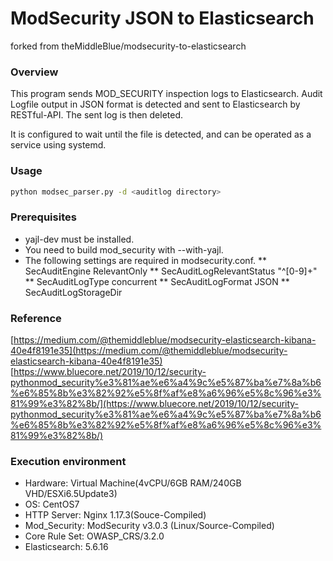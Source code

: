 # ModSecurity JSON to Elasticsearch
forked from theMiddleBlue/modsecurity-to-elasticsearch

### Overview
This program sends MOD_SECURITY inspection logs to Elasticsearch.
Audit Logfile output in JSON format is detected and sent to Elasticsearch by RESTful-API.
The sent log is then deleted.

It is configured to wait until the file is detected, and can be operated as a service using systemd.

### Usage
```bash
python modsec_parser.py -d <auditlog directory>
```

### Prerequisites 
* yajl-dev must be installed.
* You need to build mod_security with --with-yajl.
* The following settings are required in modsecurity.conf.
** SecAuditEngine RelevantOnly
** SecAuditLogRelevantStatus "^[0-9]+"
** SecAuditLogType concurrent
** SecAuditLogFormat JSON
** SecAuditLogStorageDir <auditlog directory>

### Reference
[https://medium.com/@themiddleblue/modsecurity-elasticsearch-kibana-40e4f8191e35](https://medium.com/@themiddleblue/modsecurity-elasticsearch-kibana-40e4f8191e35)
[https://www.bluecore.net/2019/10/12/security-pythonmod_security%e3%81%ae%e6%a4%9c%e5%87%ba%e7%8a%b6%e6%85%8b%e3%82%92%e5%8f%af%e8%a6%96%e5%8c%96%e3%81%99%e3%82%8b/](https://www.bluecore.net/2019/10/12/security-pythonmod_security%e3%81%ae%e6%a4%9c%e5%87%ba%e7%8a%b6%e6%85%8b%e3%82%92%e5%8f%af%e8%a6%96%e5%8c%96%e3%81%99%e3%82%8b/)

### Execution environment
* Hardware: Virtual Machine(4vCPU/6GB RAM/240GB VHD/ESXi6.5Update3)
* OS: CentOS7
* HTTP Server: Nginx 1.17.3(Souce-Compiled)
* Mod_Security: ModSecurity v3.0.3 (Linux/Source-Compiled)
* Core Rule Set: OWASP_CRS/3.2.0
* Elasticsearch: 5.6.16

